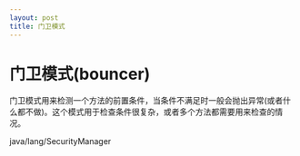 ```yaml
---
layout: post
title: 门卫模式
---
```


门卫模式(bouncer)
===============
  
  门卫模式用来检测一个方法的前置条件，当条件不满足时一般会抛出异常(或者什么都不做)。这个模式用于检查条件很复杂，或者多个方法都需要用来检查的情况。

java/lang/SecurityManager